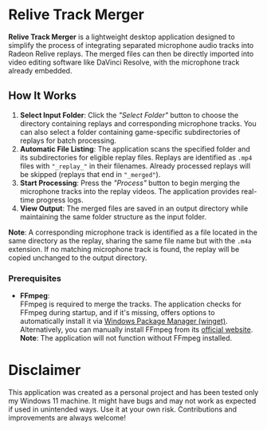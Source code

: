 
# Relive Track Merger

**Relive Track Merger** is a lightweight desktop application designed to simplify the process of integrating separated microphone audio tracks into Radeon Relive replays. The merged files can then be directly imported into video editing software like DaVinci Resolve, with the microphone track already embedded.

## How It Works

1. **Select Input Folder**: Click the *"Select Folder"* button to choose the directory containing replays and corresponding microphone tracks. You can also select a folder containing game-specific subdirectories of replays for batch processing.
2. **Automatic File Listing**: The application scans the specified folder and its subdirectories for eligible replay files. Replays are identified as `.mp4` files with `"_replay_"` in their filenames. Already processed replays will be skipped (replays that end in `"_merged"`).
3. **Start Processing**: Press the *"Process"* button to begin merging the microphone tracks into the replay videos. The application provides real-time progress logs.
4. **View Output**: The merged files are saved in an output directory while maintaining the same folder structure as the input folder.

**Note**: A corresponding microphone track is identified as a file located in the same directory as the replay, sharing 
the same file name but with the `.m4a` extension. If no matching microphone track is found, the replay will be copied 
unchanged to the output directory.

### Prerequisites

- **FFmpeg**:  
  FFmpeg is required to merge the tracks. The application checks for FFmpeg during startup, and if it's missing, offers options to automatically install it via [Windows Package Manager (winget)](https://learn.microsoft.com/en-us/windows/package-manager/winget).  
  Alternatively, you can manually install FFmpeg from its [official website](https://ffmpeg.org/download.html).  
  **Note**: The application will not function without FFmpeg installed.

# Disclaimer

This application was created as a personal project and has been tested only my Windows 11 machine.
It might have bugs and may not work as expected if used in unintended ways. Use it at your own risk.
Contributions and improvements are always welcome!